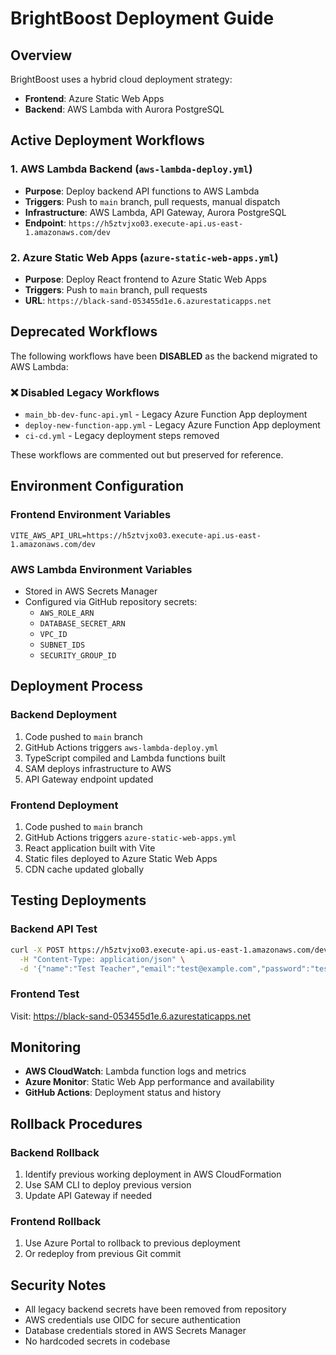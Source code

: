 # BrightBoost Deployment Guide

## Overview

BrightBoost uses a hybrid cloud deployment strategy:
- **Frontend**: Azure Static Web Apps
- **Backend**: AWS Lambda with Aurora PostgreSQL

## Active Deployment Workflows

### 1. AWS Lambda Backend (`aws-lambda-deploy.yml`)
- **Purpose**: Deploy backend API functions to AWS Lambda
- **Triggers**: Push to `main` branch, pull requests, manual dispatch
- **Infrastructure**: AWS Lambda, API Gateway, Aurora PostgreSQL
- **Endpoint**: `https://h5ztvjxo03.execute-api.us-east-1.amazonaws.com/dev`

### 2. Azure Static Web Apps (`azure-static-web-apps.yml`)
- **Purpose**: Deploy React frontend to Azure Static Web Apps
- **Triggers**: Push to `main` branch, pull requests
- **URL**: `https://black-sand-053455d1e.6.azurestaticapps.net`

## Deprecated Workflows

The following workflows have been **DISABLED** as the backend migrated to AWS Lambda:

### ❌ Disabled Legacy Workflows
- `main_bb-dev-func-api.yml` - Legacy Azure Function App deployment
- `deploy-new-function-app.yml` - Legacy Azure Function App deployment
- `ci-cd.yml` - Legacy deployment steps removed

These workflows are commented out but preserved for reference.

## Environment Configuration

### Frontend Environment Variables
```env
VITE_AWS_API_URL=https://h5ztvjxo03.execute-api.us-east-1.amazonaws.com/dev
```

### AWS Lambda Environment Variables
- Stored in AWS Secrets Manager
- Configured via GitHub repository secrets:
  - `AWS_ROLE_ARN`
  - `DATABASE_SECRET_ARN`
  - `VPC_ID`
  - `SUBNET_IDS`
  - `SECURITY_GROUP_ID`

## Deployment Process

### Backend Deployment
1. Code pushed to `main` branch
2. GitHub Actions triggers `aws-lambda-deploy.yml`
3. TypeScript compiled and Lambda functions built
4. SAM deploys infrastructure to AWS
5. API Gateway endpoint updated

### Frontend Deployment
1. Code pushed to `main` branch
2. GitHub Actions triggers `azure-static-web-apps.yml`
3. React application built with Vite
4. Static files deployed to Azure Static Web Apps
5. CDN cache updated globally

## Testing Deployments

### Backend API Test
```bash
curl -X POST https://h5ztvjxo03.execute-api.us-east-1.amazonaws.com/dev/api/signup/teacher \
  -H "Content-Type: application/json" \
  -d '{"name":"Test Teacher","email":"test@example.com","password":"testpassword123"}'
```

### Frontend Test
Visit: https://black-sand-053455d1e.6.azurestaticapps.net

## Monitoring

- **AWS CloudWatch**: Lambda function logs and metrics
- **Azure Monitor**: Static Web App performance and availability
- **GitHub Actions**: Deployment status and history

## Rollback Procedures

### Backend Rollback
1. Identify previous working deployment in AWS CloudFormation
2. Use SAM CLI to deploy previous version
3. Update API Gateway if needed

### Frontend Rollback
1. Use Azure Portal to rollback to previous deployment
2. Or redeploy from previous Git commit

## Security Notes

- All legacy backend secrets have been removed from repository
- AWS credentials use OIDC for secure authentication
- Database credentials stored in AWS Secrets Manager
- No hardcoded secrets in codebase
